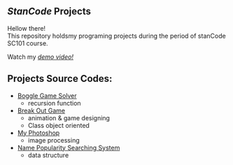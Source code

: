 ## *StanCode* Projects
Hellow there!\
This repository holdsmy programing projects during the period of stanCode SC101 course.

Watch my *[demo video!](https://www.youtube.com/watch?v=o63KPoIXJS4&list=PLOT8UrAMZQd2gUmpTXuLkW7pAP3xeWOC3)*

## Projects Source Codes:
* [Boggle Game Solver](https://github.com/Albert840529/SC-Projects/blob/master/python_Projects/boggle_game_solver/boggle.py)
  * recursion function
* [Break Out Game](https://github.com/Albert840529/SC-Projects/blob/master/python_Projects/break_out_game/breakout.py)
  * animation & game designing
  * Class object oriented 
* [My Photoshop](https://github.com/Albert840529/SC-Projects/blob/master/python_Projects/my_photoshop/stanCodoshop.py)
  * image processing
* [Name Popularity Searching System](https://github.com/Albert840529/SC-Projects/blob/master/python_Projects/name_searching_system/babynames.py)
  * data structure
